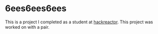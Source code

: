# 6ees6ees6ees
This is a project I completed as a student at [hackreactor](http://hackreactor.com). This project was worked on with a pair.
